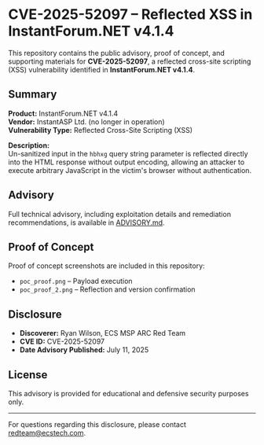 # CVE-2025-52097 – Reflected XSS in InstantForum.NET v4.1.4

This repository contains the public advisory, proof of concept, and supporting materials for **CVE-2025-52097**, a reflected cross-site scripting (XSS) vulnerability identified in **InstantForum.NET v4.1.4**.

## Summary

**Product:** InstantForum.NET v4.1.4  
**Vendor:** InstantASP Ltd. (no longer in operation)  
**Vulnerability Type:** Reflected Cross-Site Scripting (XSS)

**Description:**  
Un-sanitized input in the `hbhxg` query string parameter is reflected directly into the HTML response without output encoding, allowing an attacker to execute arbitrary JavaScript in the victim's browser without authentication.

## Advisory

Full technical advisory, including exploitation details and remediation recommendations, is available in [ADVISORY.md](ADVISORY.md).

## Proof of Concept

Proof of concept screenshots are included in this repository:

- `poc_proof.png` – Payload execution  
- `poc_proof_2.png` – Reflection and version confirmation

## Disclosure

- **Discoverer:** Ryan Wilson, ECS MSP ARC Red Team  
- **CVE ID:** CVE-2025-52097  
- **Date Advisory Published:** July 11, 2025

## License

This advisory is provided for educational and defensive security purposes only.

---

For questions regarding this disclosure, please contact redteam@ecstech.com.

